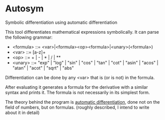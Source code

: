 # Autosym
Symbolic differentiation using automatic differentiation

This tool differentiates mathematical expressions symbolically. It can parse the following grammar:

 * \<formula\> ::= \<var\>|\<formula\>\<op\>\<formula\>|\<unary\>(\<formula\>)  
 * \<var\>     ::= [a-z]+  
 * \<op\>      ::= + | - | * | / | **  
 * \<unary\>   ::= "exp" | "log" | "sin" | "cos" | "tan" | "cot" | "asin" | "acos" | "atan" | "acot" | "sqrt" | "abs"  
 
Differentiation can be done by any \<var\> that is (or is not) in the formula.
 
After evaluating it generates a formula for the derivative with a similar syntax and prints it. The formula is not necessarily in its simplest form.
 
The theory behind the program is [automatic differentiation](https://en.wikipedia.org/wiki/Automatic_differentiation), done not on the field of numbers, but on formulas. (roughly described, I intend to write about it in detail)
